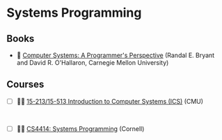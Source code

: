 # Systems Programming

## Books

- 📖 [Computer Systems: A Programmer's Perspective](https://csapp.cs.cmu.edu/) (Randal E. Bryant and David R. O'Hallaron, Carnegie Mellon University)

## Courses

- [ ] 🧑‍🏫 [15-213/15-513 Introduction to Computer Systems (ICS)](https://www.cs.cmu.edu/~213/) (CMU)

<br>

- [ ] 🧑‍🏫 [CS4414: Systems Programming](https://www.cs.cornell.edu/courses/cs4414/2023sp/) (Cornell)
